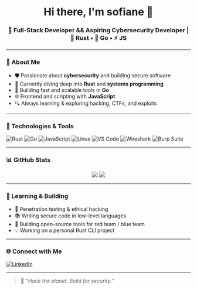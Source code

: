 <!-- README.md for your GitHub profile -->

<h1 align="center">Hi there, I'm sofiane 👋</h1>
<h3 align="center">🚀 Full-Stack Developer && Aspiring Cybersecurity Developer | 🦀 Rust • 🐹 Go • ⚡ JS</h3>

---

### 🧠 About Me

- 🛡️ Passionate about **cybersecurity** and building secure software
- 🦀 Currently diving deep into **Rust** and **systems programming**
- 🐹 Building fast and scalable tools in **Go**
- 🌐 Frontend and scripting with **JavaScript**
- 🔍 Always learning & exploring hacking, CTFs, and exploits

---

### 🔧 Technologies & Tools

![Rust](https://img.shields.io/badge/Rust-000000?style=for-the-badge&logo=rust&logoColor=white)
![Go](https://img.shields.io/badge/Go-00ADD8?style=for-the-badge&logo=go&logoColor=white)
![JavaScript](https://img.shields.io/badge/JavaScript-F7DF1E?style=for-the-badge&logo=javascript&logoColor=black)
![Linux](https://img.shields.io/badge/Linux-FCC624?style=for-the-badge&logo=linux&logoColor=black)
![VS Code](https://img.shields.io/badge/VSCode-007ACC?style=for-the-badge&logo=visual-studio-code&logoColor=white)
![Wireshark](https://img.shields.io/badge/Wireshark-1679A7?style=for-the-badge&logo=wireshark&logoColor=white)
![Burp Suite](https://img.shields.io/badge/Burp_Suite-FF3300?style=for-the-badge&logo=burpsuite&logoColor=white)

---

### 📊 GitHub Stats

<p align="center">
  <img src="https://github-readme-stats.vercel.app/api?username=s0hachimi&show_icons=true&theme=tokyonight" />
  <img src="https://github-readme-stats.vercel.app/api/top-langs/?username=s0hachimi&layout=compact&theme=tokyonight" />
</p>

---

### 🌱 Learning & Building

- 🔐 Penetration testing & ethical hacking
- 📚 Writing secure code in low-level languages
- 🧰 Building open-source tools for red team / blue team
- 💡 Working on a personal Rust CLI project

---

### 🌐 Connect with Me

[![LinkedIn](https://img.shields.io/badge/LinkedIn-blue?style=flat&logo=linkedin)](https://linkedin.com/in/soufiane-hachimi-19a262324)

---

> 🖤 *“Hack the planet. Build for security.”*
